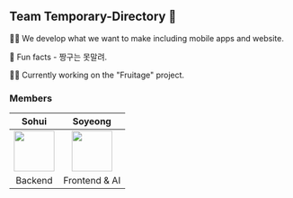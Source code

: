## Team Temporary-Directory 👋

🙋‍♀️ We develop what we want to make including mobile apps and website.

🍿 Fun facts - 짱구는 못말려.

👩‍💻 Currently working on the "Fruitage" project.

<!--

**Here are some ideas to get you started:**

🌈 Contribution guidelines - Not yet.
👩‍💻 Useful resources - where can the community find your docs? Is there anything else the community should know?
🧙 Remember, you can do mighty things with the power of [Markdown](https://docs.github.com/github/writing-on-github/getting-started-with-writing-and-formatting-on-github/basic-writing-and-formatting-syntax)
-->


### Members
|Sohui|Soyeong|
|:--:|:--:|
[<img src="https://avatars.githubusercontent.com/u/43427487?v=4" width="72px">](https://github.com/Parksohui)|[<img src="https://avatars.githubusercontent.com/u/43427380?v=4" width="72px">](https://github.com/kimsoyeong)|
|Backend|Frontend & AI|

